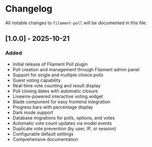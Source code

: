 # Changelog

All notable changes to `filament-poll` will be documented in this file.

## [1.0.0] - 2025-10-21

### Added
- Initial release of Filament Poll plugin
- Poll creation and management through Filament admin panel
- Support for single and multiple choice polls
- Guest voting capability
- Real-time vote counting and result display
- Poll closing dates with automatic closure
- Livewire-powered interactive voting widget
- Blade component for easy frontend integration
- Progress bars with percentage display
- Dark mode support
- Database migrations for polls, options, and votes
- Automatic vote count updates via model events
- Duplicate vote prevention (by user, IP, or session)
- Configurable default settings
- Comprehensive documentation

